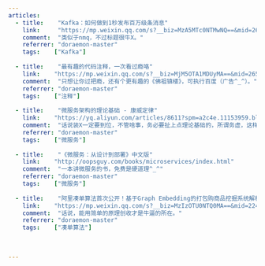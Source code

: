 ```yaml
---
articles:
  - title:    "Kafka：如何做到1秒发布百万级条消息"
    link:     "https://mp.weixin.qq.com/s?__biz=MzA5MTc0NTMwNQ==&mid=2650714377&idx=1&sn=ac111552de23251406aeee7aa3144712&chksm=887dac7fbf0a256926fd45a1bc8c3021646711a3fa2b363b75ede62fd88bd118bbfe39b1209b&mpshare=1&scene=2&srcid=08151iJurZoWvrrzRexUTIbZ&key=96f8bd126fe8e0d61b9f23c74185057a99e06b2c937e485eef9b76a7b5cfebc706a603769278215553fa4402025c9318662ce2751836ba16ecb427de3ffc134155f3fe49023834e3f7f3c2f0dde0537f&ascene=0&uin=MjA1OTQ1MjU%3D&devicetype=iMac+MacBookPro12%2C1+OSX+OSX+10.11.5+build(15F34)&version=12020810&nettype=WIFI&lang=en&fontScale=100&pass_ticket=NTyTc37BD9YM93rk4snsJqQMNEGQ6GBsU739Y7396Co%3D"
    comment:  "类似于nmq，不过标题很牛X。"
    referrer: "doraemon-master"
    tags:    ["Kafka"]
    
  - title:    "最有趣的代码注释，一次看过瘾咯"
    link:    "https://mp.weixin.qq.com/s?__biz=MjM5OTA1MDUyMA==&mid=2655438807&idx=1&sn=23d71a56b5574b7eec8a5b873b20a294&chksm=bd730ba08a0482b61e742432fd738616c4eaffdb0e7301f815771c2533f1b076dd09ab27b570&mpshare=1&scene=24&srcid=0801WUXJ55FzIEwLP18uXbKd&key=96f8bd126fe8e0d69570f0bca19d8f26560c3e4bd8204036d34b03fa548c6d8529070dabe1aded32e9a627158a2eff7087624d46dcd9958dd1ad5e42d4c5d7254a3f6c109fb4bbedaca0f0081b439e62&ascene=0&uin=MjA1OTQ1MjU%3D&devicetype=iMac+MacBookPro12%2C1+OSX+OSX+10.11.5+build(15F34)&version=12020810&nettype=WIFI&lang=en&fontScale=100&pass_ticket=NTyTc37BD9YM93rk4snsJqQMNEGQ6GBsU739Y7396Co%3D"
    comment:  "只想让你过把瘾，还有个更有趣的《佛祖镇楼》，可执行百度（广告^_^）。"
    referrer: "doraemon-master"
    tags:    ["注释"]
    
  - title:    "微服务架构的理论基础 - 康威定律"
    link:    "https://yq.aliyun.com/articles/8611?spm=a2c4e.11153959.blogcont2764.8.1f3da8ddJ8SjAN"
    comment:  "话说装X一定要到位，不管啥事，务必要扯上点理论基础的，所谓务虚，这样看起来才比较玄。"
    referrer: "doraemon-master"
    tags:    ["微服务"]
     
  - title:    "《微服务：从设计到部署》中文版"
    link:    "http://oopsguy.com/books/microservices/index.html"
    comment:  "一本讲微服务的书，免费是硬道理^_^"
    referrer: "doraemon-master"
    tags:    ["微服务"]
    
  - title:    "阿里凑单算法首次公开！基于Graph Embedding的打包购商品挖掘系统解析"
    link:    "https://mp.weixin.qq.com/s?__biz=MzIzOTU0NTQ0MA==&mid=2247486868&idx=1&sn=c2d3e38e9ab7cc61f2a2ffaeecf0febe&chksm=e929309bde5eb98dfa657c7fd1bf7e80495f9c9ad0cde2ee78b36a1f0a453d2cc322948cb3a3&mpshare=1&scene=24&srcid=0205taebFxzfimPA4lMv3nv7&key=0daeccae75e137d53ce7a1b6554f49d6e605779614c90b5364f10b971b19adf3454b0317f6c7cd1d6e538ab7b3bbaa5f4555014203862061c591dc0a01e0d1123b4905bb3cfcc33fb3c465eeb80b47e6&ascene=0&uin=MjA1OTQ1MjU%3D&devicetype=iMac+MacBookPro12%2C1+OSX+OSX+10.11.5+build(15F34)&version=12020810&nettype=WIFI&lang=en&fontScale=100&pass_ticket=NAbX8Uorq3o0Yx82m%2Fd7CmgITKtZn7dboTKpg8boCQ4%3D"
    comment:  "话说，能用简单的原理创收才是牛逼的所在。"
    referrer: "doraemon-master"
    tags:    ["凑单算法"]
    
    
    
---
```

